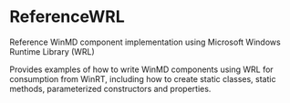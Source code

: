 # ReferenceWRL
Reference WinMD component implementation using Microsoft Windows Runtime Library (WRL)

Provides examples of how to write WinMD components using WRL for consumption from WinRT, including how to create static classes, static methods, parameterized constructors and properties.
